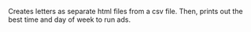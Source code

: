 Creates letters as separate html files from a csv file. Then, prints out the best time and day of week to run ads.